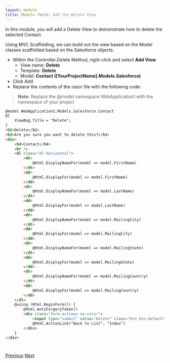 ```yaml
---
layout: module
title: Module 7&#58; Add the Delete View
---
```


In this module, you will add a Delete View to demonstrate how to delete the selected Contact.

Using MVC Scaffolding, we can build out the view based on the Model classes scaffolded based on the Salesforce objects.


- Within the Controller.Delete Method, right-click and select **Add View**
  - View name: **Delete**
  - Template: **Delete**
  - Model: **Contact ([YourProjectName].Models.Salesforce)**
- Click Add
- Replace the contents of the razor file with the following code:
> **Note:** Replace the @model namespace WebApplication1 with the namespace of your project

```html
@model WebApplication1.Models.Salesforce.Contact
@{
    ViewBag.Title = "Delete";
}
<h2>Delete</h2>
<h3>Are you sure you want to delete this?</h3>
<div>
    <h4>Contact</h4>
    <hr />
    <dl class="dl-horizontal">
        <dt>
            @Html.DisplayNameFor(model => model.FirstName)
        </dt>
        <dd>
            @Html.DisplayFor(model => model.FirstName)
        </dd>
        <dt>
            @Html.DisplayNameFor(model => model.LastName)
        </dt>
        <dd>
            @Html.DisplayFor(model => model.LastName)
        </dd>
        <dt>
            @Html.DisplayNameFor(model => model.MailingCity)
        </dt>
        <dd>
            @Html.DisplayFor(model => model.MailingCity)
        </dd>
        <dt>
            @Html.DisplayNameFor(model => model.MailingState)
        </dt>
        <dd>
            @Html.DisplayFor(model => model.MailingState)
        </dd>
        <dt>
            @Html.DisplayNameFor(model => model.MailingCountry)
        </dt>
        <dd>
            @Html.DisplayFor(model => model.MailingCountry)
        </dd>
    </dl>
    @using (Html.BeginForm()) {
        @Html.AntiForgeryToken()
        <div class="form-actions no-color">
            <input type="submit" value="Delete" class="btn btn-default" /> |
            @Html.ActionLink("Back to List", "Index")
        </div>
    }
</div>
```






<div class="row" style="margin-top:40px;">
<div class="col-sm-12">
<a href="edit-view.html" class="btn btn-default"><i class="glyphicon glyphicon-chevron-left"></i> Previous</a>
<a href="create-view.html" class="btn btn-default pull-right">Next <i class="glyphicon glyphicon-chevron-right"></i></a>
</div>
</div>
